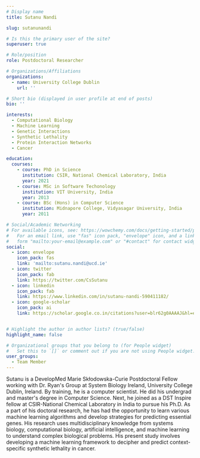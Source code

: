 ```yaml
---
# Display name
title: Sutanu Nandi

slug: sutanunandi

# Is this the primary user of the site?
superuser: true

# Role/position
role: Postdoctoral Researcher

# Organizations/Affiliations
organizations:
  - name: University College Dublin
    url: ''

# Short bio (displayed in user profile at end of posts)
bio: ''

interests:
  - Computational Biology
  - Machine Learning
  - Genetic Interactions
  - Synthetic Lethality
  - Protein Interaction Networks
  - Cancer

education:
  courses:
    - course: PhD in Science
      institution: CSIR, National Chemical Laboratory, India
      year: 2021
    - course: MSc in Software Techonology
      institution: VIT University, India
      year: 2013
    - course: BSc (Hons) in Computer Science 
      institution: Midnapore College, Vidyasagar University, India
      year: 2011

# Social/Academic Networking
# For available icons, see: https://wowchemy.com/docs/getting-started/page-builder/#icons
#   For an email link, use "fas" icon pack, "envelope" icon, and a link in the
#   form "mailto:your-email@example.com" or "#contact" for contact widget.
social:
  - icon: envelope
    icon_pack: fas
    link: 'mailto:sutanu.nandi@ucd.ie'
  - icon: twitter
    icon_pack: fab
    link: https://twitter.com/CsSutanu
  - icon: linkedin
    icon_pack: fab
    link: https://www.linkedin.com/in/sutanu-nandi-590411182/
  - icon: google-scholar
    icon_pack: ai
    link: https://scholar.google.co.in/citations?user=blr62g0AAAAJ&hl=en


# Highlight the author in author lists? (true/false)
highlight_name: false

# Organizational groups that you belong to (for People widget)
#   Set this to `[]` or comment out if you are not using People widget.
user_groups:
  - Team Member
---
```


Sutanu is a DevelopMed Marie Skłodowska-Curie Postdoctoral Fellow working with Dr. Ryan's Group at System Biology Ireland, University College Dublin, Ireland. By training, he is a computer scientist. He did his undergrad and master's degree in Computer Science. Next, he joined as a DST Inspire fellow at CSIR-National Chemical Laboratory in India to pursue his Ph.D. As a part of his doctoral research, he has had the opportunity to learn various machine learning algorithms and develop strategies for predicting essential genes. His research uses multidisciplinary knowledge from systems biology, computational biology, artificial intelligence, and machine learning to understand complex biological problems. His present study involves developing a machine learning framework to decipher and predict context-specific synthetic lethality in cancer.
